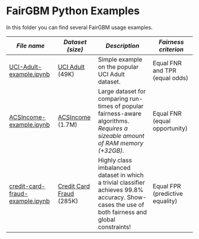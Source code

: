 # FairGBM Python Examples

In this folder you can find several FairGBM usage examples.

| _File name_             | _Dataset (size)_ | _Description_ | _Fairness criterion_ |
|-------------------------|------------------|---------------|----------------------|
| [UCI-Adult-example.ipynb](UCI-Adult-example.ipynb) | [UCI Adult](https://archive.ics.uci.edu/ml/datasets/adult) (49K) | Simple example on the popular UCI Adult dataset. | Equal FNR and TPR (equal odds) |
| [ACSIncome-example.ipynb](ACSIncome-example.ipynb) | [ACSIncome](https://github.com/zykls/folktables) (1.7M) | Large dataset for comparing run-times of popular fairness-aware algorithms. _Requires a sizeable amount of RAM memory (+32GB)._ | Equal FNR (equal opportunity) |
| [credit-card-fraud-example.ipynb](credit-card-fraud-example.ipynb) | [Credit Card Fraud](https://www.kaggle.com/datasets/mlg-ulb/creditcardfraud) (285K) | Highly class imbalanced dataset in which a trivial classifier achieves 99.8% accuracy. Show-cases the use of both fairness and global constraints! | Equal FPR (predictive equality) |

